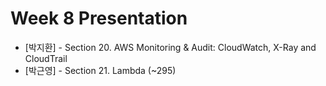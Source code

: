 # Week 8 Presentation

- [박지환] - Section 20. AWS Monitoring & Audit: CloudWatch, X-Ray and CloudTrail
- [박근영] - Section 21. Lambda (~295)
